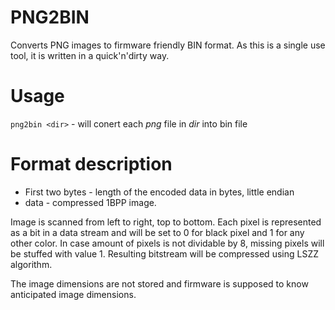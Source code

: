 PNG2BIN
=======

Converts PNG images to firmware friendly BIN format. As this is a single use tool, it is written in a quick'n'dirty way.

Usage
=====

`png2bin <dir>` - will conert each _png_ file in _dir_ into bin file

Format description
==================

* First two bytes - length of the encoded data in bytes, little endian
* data - compressed 1BPP image.

Image is scanned from left to right, top to bottom. Each pixel
is represented as a bit in a data stream and will be set to 0 for
black pixel and 1 for any other color. In case amount of pixels is not
dividable by 8, missing pixels will be stuffed with value 1. Resulting
bitstream will be compressed using LSZZ algorithm.

The image dimensions are not stored and firmware is supposed to know
anticipated image dimensions.